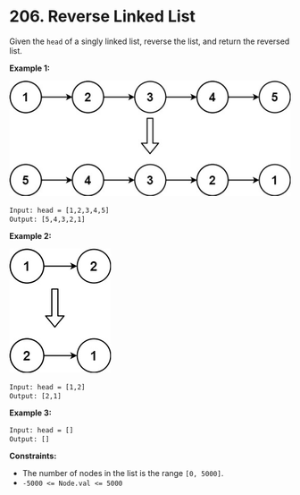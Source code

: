 # 206. Reverse Linked List

Given the `head` of a singly linked list, reverse the list, and return the reversed list.

 

**Example 1:**

![](./images/rev1ex1.jpg)
```
Input: head = [1,2,3,4,5]
Output: [5,4,3,2,1]
```

**Example 2:**

![](./images/rev1ex2.jpg)
```
Input: head = [1,2]
Output: [2,1]
```

**Example 3:**
```
Input: head = []
Output: []
``` 

**Constraints:**

- The number of nodes in the list is the range `[0, 5000]`.
- `-5000 <= Node.val <= 5000`